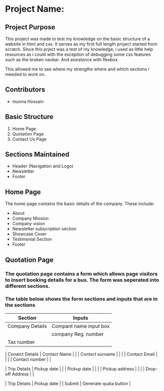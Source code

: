 # Project Name:

## Project Purpose
This project was made to test my knowledge on the basic structure of a website in html and css. It serves as my first full length project started from scratch. Since this prject was a test of my knowledge, i used as little help resources as i could with the exception of debugging some css features such as the broken navbar. And assistance with flexbox.

This allowed me to see where my strengths where and which sections i meeded to work on.

## Contributors
- munna Hossain

## Basic Structure
1. Home Page
2. Quotation Page
3. Contact Us Page

## Sections Maintained
- Header (Navigation and Logo)
- Newsletter
- Footer


## Home Page
The home page contains the basic details of the company. These include:

- About
- Company Mission
- Company vision
- Newsletter subscription section
- Showcase Cover
- Testimonial Section
- Footer

## Quotation Page
### The quotation page contains a form which allows page visitors to insert booking details for a bus. The form was seperated into different sections.

### The table below shows the form sections and inputs that are in the sections

| Section | Inputs |
|--------------|--------------|
| Company Details | Compant name input box |
| | company Reg. number | |
| Tax number | |

| Conatct Details | Contact Name |
| | Contsct surname | |
| | Contact Email | |
| | Contact number | |

| Trip Details | Pickup date |
| | Pickup date | |
| | Pickup address | |
| | Drop-off Address | |

| Trip Details | Pickup date |
| Submit | Generate quata button |
